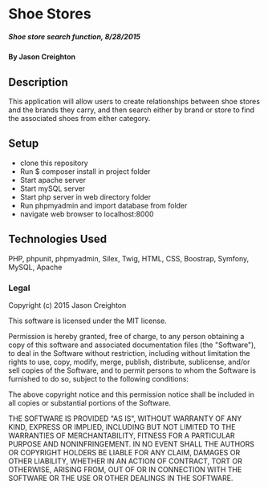 
# Shoe Stores

##### Shoe store search function, 8/28/2015

#### By Jason Creighton

## Description

This application will allow users to create relationships between shoe stores and the brands they carry, and then search either by brand or store
to find the associated shoes from either category.

## Setup

- clone this repository
- Run $ composer install in project folder
- Start apache server
- Start mySQL server
- Start php server in web directory folder
- Run phpmyadmin and import database from folder
- navigate web browser to localhost:8000


## Technologies Used

PHP, phpunit, phpmyadmin, Silex, Twig, HTML, CSS, Boostrap, Symfony, MySQL, Apache

### Legal


Copyright (c) 2015 Jason Creighton

This software is licensed under the MIT license.

Permission is hereby granted, free of charge, to any person obtaining a copy of this software and associated documentation files (the "Software"), to deal in the Software without restriction, including without limitation the rights to use, copy, modify, merge, publish, distribute, sublicense, and/or sell
copies of the Software, and to permit persons to whom the Software is furnished to do so, subject to the following conditions:

The above copyright notice and this permission notice shall be included in all copies or substantial portions of the Software.

THE SOFTWARE IS PROVIDED "AS IS", WITHOUT WARRANTY OF ANY KIND, EXPRESS OR IMPLIED, INCLUDING BUT NOT LIMITED TO THE WARRANTIES OF MERCHANTABILITY,
FITNESS FOR A PARTICULAR PURPOSE AND NONINFRINGEMENT. IN NO EVENT SHALL THE AUTHORS OR COPYRIGHT HOLDERS BE LIABLE FOR ANY CLAIM, DAMAGES OR OTHER
LIABILITY, WHETHER IN AN ACTION OF CONTRACT, TORT OR OTHERWISE, ARISING FROM, OUT OF OR IN CONNECTION WITH THE SOFTWARE OR THE USE OR OTHER DEALINGS IN
THE SOFTWARE.
